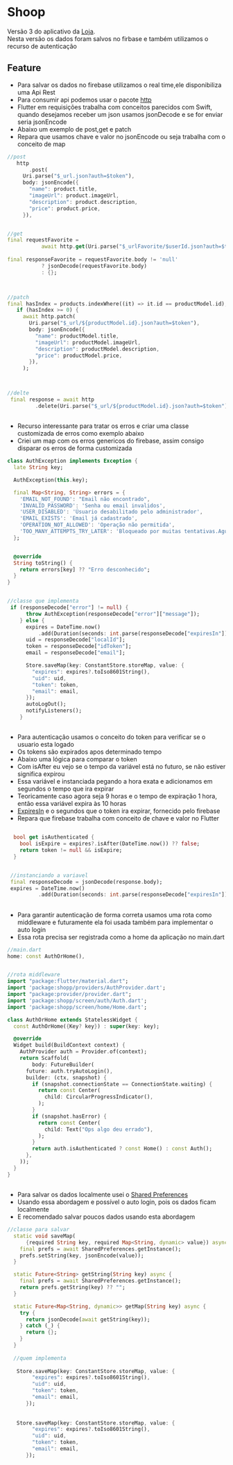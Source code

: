 #  Shoop
Versão 3 do aplicativo da [Loja](https://github.com/kenjimaeda54/shoop-flutter-v1).</br>
Nesta versão os dados foram salvos no firbase e também utilizamos o recurso de autenticação

## Feature
- Para salvar os dados no firebase utilizamos o real time,ele disponibiliza uma Api Rest 
- Para consumir  api podemos usar o pacote [http](https://pub.dev/packages/http) 
- Flutter em requisições trabalha com conceitos parecidos com Swift, quando desejamos receber um json usamos jsonDecode e se for enviar seria jsonEncode
- Abaixo um exemplo de post,get e patch
- Repara que usamos chave e valor no jsonEncode ou seja  trabalha com o conceito de map


 ```dart 
 //post 
    http
        .post(
      Uri.parse("$_url.json?auth=$token"),
      body: jsonEncode({
        "name": product.title,
        "imageUrl": product.imageUrl,
        "description": product.description,
        "price": product.price,
      }),
 
 
 //get 
 final requestFavorite =
            await http.get(Uri.parse("$_urlFavorite/$userId.json?auth=$token"));
            
 final responseFavorite = requestFavorite.body != 'null'
            ? jsonDecode(requestFavorite.body)
            : {};            

 
 
 //patch
 final hasIndex = products.indexWhere((it) => it.id == productModel.id);
    if (hasIndex >= 0) {
      await http.patch(
        Uri.parse("$_url/${productModel.id}.json?auth=$token"),
        body: jsonEncode({
          "name": productModel.title,
          "imageUrl": productModel.imageUrl,
          "description": productModel.description,
          "price": productModel.price,
        }),
      );
 
 
 
 //delte
  final response = await http
          .delete(Uri.parse("$_url/${productModel.id}.json?auth=$token"));
 
 
  ```


##
- Recurso interessante para tratar os erros e criar uma classe customizada de erros como exemplo abaixo
- Criei um map com os erros genericos do firebase, assim consigo disparar os erros de forma customizada


```dart
class AuthException implements Exception {
  late String key;

  AuthException(this.key);

  final Map<String, String> errors = {
    'EMAIL_NOT_FOUND': "Email não encontrado",
    'INVALID_PASSWORD': 'Senha ou email invalidos',
    'USER_DISABLED': 'Úsuario desabilitado pelo administrador',
    'EMAIL_EXISTS': 'Email já cadastrado',
    'OPERATION_NOT_ALLOWED': 'Operação não permitida',
    'TOO_MANY_ATTEMPTS_TRY_LATER': 'Bloqueado por muitas tentativas.Aguarde e tente mais tarde'
  };


  @override
  String toString() {
    return errors[key] ?? "Erro desconhecido";
  }
}


//classe que implementa
 if (responseDecode["error"] != null) {
      throw AuthException(responseDecode["error"]["message"]);
    } else {
      expires = DateTime.now()
          .add(Duration(seconds: int.parse(responseDecode["expiresIn"])));
      uid = responseDecode["localId"];
      token = responseDecode["idToken"];
      email = responseDecode["email"];

      Store.saveMap(key: ConstantStore.storeMap, value: {
        "expires": expires?.toIso8601String(),
        "uid": uid,
        "token": token,
        "email": email,
      });
      autoLogOut();
      notifyListeners();
    }


```

## 
- Para autenticação usamos o conceito do token para verificar se o usuario esta logado
- Os tokens são expirados apos determinado tempo
- Abaixo uma lógica para comparar o token
- Com isAfter eu vejo se o tempo  da variável está no futuro, se  não estiver significa  expirou
- Essa variável e instanciada  pegando a hora exata e adicionamos em segundos o tempo que ira expirar
- Teoricamente caso agora seja 9 horas e o tempo de expiração 1 hora, então essa variável expira às 10 horas
- [ExpiresIn](https://firebase.google.com/docs/reference/rest/auth) e o segundos que o token ira expirar, fornecido pelo  firebase
- Repara que firebase trabalha com conceito de chave e valor no Flutter

``` dart

  bool get isAuthenticated {
    bool isExpire = expires?.isAfter(DateTime.now()) ?? false;
    return token != null && isExpire;
  }


 //instanciando a variavel
 final responseDecode = jsonDecode(response.body);
 expires = DateTime.now()
          .add(Duration(seconds: int.parse(responseDecode["expiresIn"])));

```

##
- Para garantir autenticação de forma correta usamos uma rota como middleware e futuramente ela foi usada também para implementar o auto login
- Essa rota precisa ser registrada como a home da aplicação no main.dart


```dart
//main.dart
home: const AuthOrHome(),


//rota middleware
import "package:flutter/material.dart";
import 'package:shopp/providers/AuthProvider.dart';
import "package:provider/provider.dart";
import 'package:shopp/screen/auth/Auth.dart';
import 'package:shopp/screen/home/Home.dart';

class AuthOrHome extends StatelessWidget {
  const AuthOrHome({Key? key}) : super(key: key);

  @override
  Widget build(BuildContext context) {
    AuthProvider auth = Provider.of(context);
    return Scaffold(
        body: FutureBuilder(
      future: auth.tryAutoLogin(),
      builder: (ctx, snapshot) {
        if (snapshot.connectionState == ConnectionState.waiting) {
          return const Center(
            child: CircularProgressIndicator(),
          );
        }
        if (snapshot.hasError) {
          return const Center(
            child: Text("Ops algo deu errado"),
          );
        }
        return auth.isAuthenticated ? const Home() : const Auth();
      },
    ));
  }
}


```
## 
- Para salvar os dados localmente usei o [Shared Preferences](https://pub.dev/packages/shared_preferences)
- Usando essa abordagem e possível o auto login, pois os dados ficam localmente
- E recomendado salvar poucos dados usando esta abordagem


```dart
//classe para salvar
  static void saveMap(
      {required String key, required Map<String, dynamic> value}) async {
    final prefs = await SharedPreferences.getInstance();
    prefs.setString(key, jsonEncode(value));
  }

  static Future<String> getString(String key) async {
    final prefs = await SharedPreferences.getInstance();
    return prefs.getString(key) ?? "";
  }

  static Future<Map<String, dynamic>> getMap(String key) async {
    try {
      return jsonDecode(await getString(key));
    } catch (_) {
      return {};
    }
  }
  
  //quem implementa
  
   Store.saveMap(key: ConstantStore.storeMap, value: {
        "expires": expires?.toIso8601String(),
        "uid": uid,
        "token": token,
        "email": email,
      });
      
      
   Store.saveMap(key: ConstantStore.storeMap, value: {
        "expires": expires?.toIso8601String(),
        "uid": uid,
        "token": token,
        "email": email,
      });    



```





